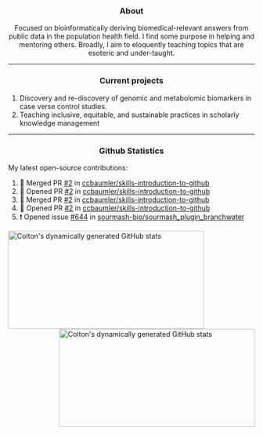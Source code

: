 <!--
Inspiration derived from:
1. https://zzetao.github.io/awesome-github-profile/
2. https://github.com/spcanelon
3. https://github.com/tallguyjenks

Tools used:
1. https://github.com/anuraghazra/github-readme-stats
2. https://github.com/jamesgeorge007/github-activity-readme
3. https://github.com/topics/profile-readme
-->

<h3 align="center">About</h3>

<p align="center">
Focused on bioinformatically deriving biomedical-relevant answers from public data in the population health field. 
I find some purpose in helping and mentoring others. Broadly, I aim to eloquently teaching topics that are esoteric and under-taught.
</p>

---

<h3 align="center">Current projects</h3>

1. Discovery and re-discovery of genomic and metabolomic biomarkers in case verse control studies.
2. Teaching inclusive, equitable, and sustainable practices in scholarly knowledge management

---

<h3 align="center">Github Statistics</h3>

My latest open-source contributions:

<!--START_SECTION:activity-->
1. 🎉 Merged PR [#2](https://github.com/ccbaumler/skills-introduction-to-github/pull/2) in [ccbaumler/skills-introduction-to-github](https://github.com/ccbaumler/skills-introduction-to-github)
2. 💪 Opened PR [#2](https://github.com/ccbaumler/skills-introduction-to-github/pull/2) in [ccbaumler/skills-introduction-to-github](https://github.com/ccbaumler/skills-introduction-to-github)
3. 🎉 Merged PR [#2](https://github.com/ccbaumler/skills-introduction-to-github/pull/2) in [ccbaumler/skills-introduction-to-github](https://github.com/ccbaumler/skills-introduction-to-github)
4. 💪 Opened PR [#2](https://github.com/ccbaumler/skills-introduction-to-github/pull/2) in [ccbaumler/skills-introduction-to-github](https://github.com/ccbaumler/skills-introduction-to-github)
5. ❗ Opened issue [#644](https://github.com/sourmash-bio/sourmash_plugin_branchwater/issues/644) in [sourmash-bio/sourmash_plugin_branchwater](https://github.com/sourmash-bio/sourmash_plugin_branchwater)
<!--END_SECTION:activity-->

<a href="https://github.com/ccbaumler">
  <img height="200" width=400 align="left" alt="Colton's dynamically generated GitHub stats" src="https://github-readme-stats.vercel.app/api?username=ccbaumler&show_icons=true&title_color=434d58&icon_color=fa8072&ring_color=ba55d3"/>
</a>
<a href="https://github.com/ccbaumler">
  <img height="200" width=400 align="right" alt="Colton's dynamically generated GitHub stats" src="https://github-readme-stats.vercel.app/api/top-langs/?username=ccbaumler&layout=compact&langs_count=6&card_width=320&title_color=434d58&hide=Standard%20ML,%20TeX,%20Jupyter%20Notebook" />
</a>

